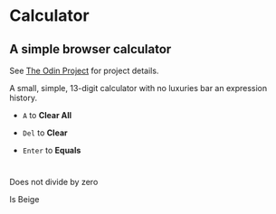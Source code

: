 # Calculator

## A simple browser calculator

See [The Odin Project](https://www.theodinproject.com/lessons/foundations-calculator) for project details.

A small, simple, 13-digit calculator with no luxuries bar an expression history.

- `A` to **Clear All**

- `Del` to **Clear**

- `Enter` to **Equals**

#

Does not divide by zero

Is Beige